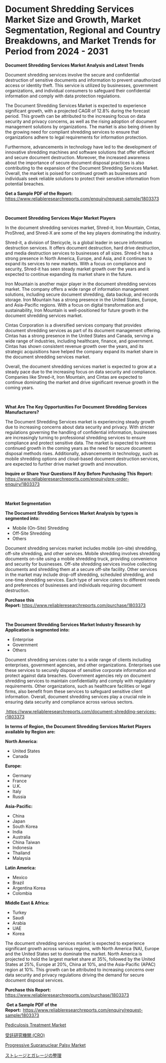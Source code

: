 <p><h1>Document Shredding Services Market Size and Growth, Market Segmentation, Regional and Country Breakdowns, and Market Trends for Period from 2024 -  2031</h1></p><p><strong>Document Shredding Services Market Analysis and Latest Trends</strong></p>
<p><p>Document shredding services involve the secure and confidential destruction of sensitive documents and information to prevent unauthorized access or identity theft. This service is utilized by businesses, government organizations, and individual consumers to safeguard their confidential information and comply with data protection regulations.</p><p>The Document Shredding Services Market is expected to experience significant growth, with a projected CAGR of 12.8% during the forecast period. This growth can be attributed to the increasing focus on data security and privacy concerns, as well as the rising adoption of document management solutions by organizations. The market is also being driven by the growing need for compliant shredding services to ensure that organizations adhere to legal requirements for information protection.</p><p>Furthermore, advancements in technology have led to the development of innovative shredding machines and software solutions that offer efficient and secure document destruction. Moreover, the increased awareness about the importance of secure document disposal practices is also contributing to the expansion of the Document Shredding Services Market. Overall, the market is poised for continued growth as businesses and individuals seek reliable solutions to protect their sensitive information from potential breaches.</p></p>
<p><strong>Get a Sample PDF of the Report:&nbsp;</strong> <a href="https://www.reliableresearchreports.com/enquiry/request-sample/1803373">https://www.reliableresearchreports.com/enquiry/request-sample/1803373</a></p>
<p>&nbsp;</p>
<p><strong>Document Shredding Services Major Market Players</strong></p>
<p><p>In the document shredding services market, Shred-it, Iron Mountain, Cintas, ProShred, and Shred-X are some of the key players dominating the industry. </p><p>Shred-it, a division of Stericycle, is a global leader in secure information destruction services. It offers document destruction, hard drive destruction, and media destruction services to businesses of all sizes. Shred-it has a strong presence in North America, Europe, and Asia, and it continues to expand its services to new markets. With a focus on compliance and security, Shred-it has seen steady market growth over the years and is expected to continue expanding its market share in the future.</p><p>Iron Mountain is another major player in the document shredding services market. The company offers a wide range of information management solutions, including secure document shredding, data backup, and records storage. Iron Mountain has a strong presence in the United States, Europe, and Asia-Pacific regions. With a focus on digital transformation and sustainability, Iron Mountain is well-positioned for future growth in the document shredding services market.</p><p>Cintas Corporation is a diversified services company that provides document shredding services as part of its document management offering. Cintas has a strong presence in the United States and Canada, serving a wide range of industries, including healthcare, finance, and government. Cintas has shown consistent revenue growth over the years, and its strategic acquisitions have helped the company expand its market share in the document shredding services market.</p><p>Overall, the document shredding services market is expected to grow at a steady pace due to the increasing focus on data security and compliance. Companies like Shred-it, Iron Mountain, and Cintas are expected to continue dominating the market and drive significant revenue growth in the coming years.</p></p>
<p>&nbsp;</p>
<p><strong>What Are The Key Opportunities For Document Shredding Services Manufacturers?</strong></p>
<p><p>The Document Shredding Services market is experiencing steady growth due to increasing concerns about data security and privacy. With stricter regulations governing the handling of confidential information, businesses are increasingly turning to professional shredding services to ensure compliance and protect sensitive data. The market is expected to witness continued growth in the coming years as the need for secure document disposal methods rises. Additionally, advancements in technology, such as mobile shredding options and cloud-based document destruction services, are expected to further drive market growth and innovation.</p></p>
<p><strong>Inquire or Share Your Questions If Any Before Purchasing This Report:</strong> <a href="https://www.reliableresearchreports.com/enquiry/pre-order-enquiry/1803373">https://www.reliableresearchreports.com/enquiry/pre-order-enquiry/1803373</a></p>
<p>&nbsp;</p>
<p><strong>Market Segmentation</strong></p>
<p><strong>The Document Shredding Services Market Analysis by types is segmented into:</strong></p>
<p><ul><li>Mobile (On-Site) Shredding</li><li>Off-Site Shredding</li><li>Others</li></ul></p>
<p><p>Document shredding services market includes mobile (on-site) shredding, off-site shredding, and other services. Mobile shredding involves shredding documents on-site using a mobile shredding truck, providing convenience and security for businesses. Off-site shredding services involve collecting documents and shredding them at a secure off-site facility. Other services in the market may include drop-off shredding, scheduled shredding, and one-time shredding services. Each type of service caters to different needs and preferences of businesses and individuals requiring document destruction.</p></p>
<p><strong>Purchase this Report:&nbsp;</strong><a href="https://www.reliableresearchreports.com/purchase/1803373">https://www.reliableresearchreports.com/purchase/1803373</a></p>
<p>&nbsp;</p>
<p><strong>The Document Shredding Services Market Industry Research by Application is segmented into:</strong></p>
<p><ul><li>Enterprise</li><li>Government</li><li>Others</li></ul></p>
<p><p>Document shredding services cater to a wide range of clients including enterprises, government agencies, and other organizations. Enterprises use these services to securely dispose of sensitive corporate information and protect against data breaches. Government agencies rely on document shredding services to maintain confidentiality and comply with regulatory requirements. Other organizations, such as healthcare facilities or legal firms, also benefit from these services to safeguard sensitive client information. Overall, document shredding services play a crucial role in ensuring data security and compliance across various sectors.</p></p>
<p><a href="https://www.reliableresearchreports.com/document-shredding-services-r1803373">&nbsp;https://www.reliableresearchreports.com/document-shredding-services-r1803373</a></p>
<p><strong>In terms of Region, the Document Shredding Services Market Players available by Region are:</strong></p>
<p>
    <p> <strong> North America: </strong>
        <ul>
            <li>United States</li>
            <li>Canada</li>
        </ul>
        </p> 
    <p> <strong> Europe: </strong>
        <ul>
            <li>Germany</li>
            <li>France</li>
            <li>U.K.</li>
            <li>Italy</li>
            <li>Russia</li>
        </ul>
        </p> 
    <p> <strong> Asia-Pacific: </strong>
        <ul>
            <li>China</li>
            <li>Japan</li>
            <li>South Korea</li>
            <li>India</li>
            <li>Australia</li>
            <li>China Taiwan</li>
            <li>Indonesia</li>
            <li>Thailand</li>
            <li>Malaysia</li>
        </ul>
        </p> 
    <p> <strong> Latin America: </strong>
        <ul>
            <li>Mexico</li>
            <li>Brazil</li>
            <li>Argentina Korea</li>
            <li>Colombia</li>
        </ul>
        </p> 
    <p> <strong> Middle East & Africa: </strong>
        <ul>
            <li>Turkey</li>
            <li>Saudi</li>
            <li>Arabia</li>
            <li>UAE</li>
            <li>Korea</li>
        </ul>
    </p>
    </p>
<p><p>The document shredding services market is expected to experience significant growth across various regions, with North America (NA), Europe and the United States set to dominate the market. North America is projected to hold the largest market share at 35%, followed by the United States at 25%, Europe at 20%, China at 10%, and the Asia-Pacific (APAC) region at 10%. This growth can be attributed to increasing concerns over data security and privacy regulations driving the demand for secure document disposal services.</p></p>
<p><strong>Purchase this Report: </strong><a href="https://www.reliableresearchreports.com/purchase/1803373">https://www.reliableresearchreports.com/purchase/1803373</a></p>
<p>&nbsp;<strong>Get a Sample PDF of the Report:&nbsp;&nbsp;</strong><a href="https://www.reliableresearchreports.com/enquiry/request-sample/1803373">https://www.reliableresearchreports.com/enquiry/request-sample/1803373</a></p>
<p><strong></strong></p>
<p><p><a href="https://github.com/khayangel/Market-Research-Report-List-4/blob/main/pediculosis-treatment-market.md">Pediculosis Treatment Market</a></p><p><a href="https://github.com/kegley4963/Market-Research-Report-List-2/blob/main/4743410180285.md">受託研究機関 (CRO)</a></p><p><a href="https://github.com/brentleyjimmiealvaradoz4l1rea/Market-Research-Report-List-3/blob/main/progressive-supranuclear-palsy-market.md">Progressive Supranuclear Palsy Market</a></p><p><a href="https://github.com/LuzHills1972/Market-Research-Report-List-1/blob/main/9758156180286.md">ストレージとガレージの整理</a></p></p>